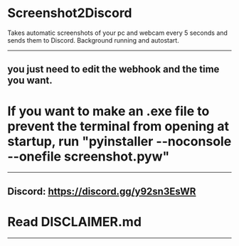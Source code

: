 # Screenshot2Discord
Takes automatic screenshots of your pc and webcam every 5 seconds and sends them to Discord. Background running and autostart.

----------------------------------------------------------------
you just need to edit the webhook and the time you want.
----------------------------------------------------------------

# If you want to make an .exe file to prevent the terminal from opening at startup, run "pyinstaller --noconsole --onefile screenshot.pyw"

----------------------------------------------------------------
Discord: https://discord.gg/y92sn3EsWR
----------------------------------------------------------------
# Read DISCLAIMER.md 
----------------------------------------------------------------

